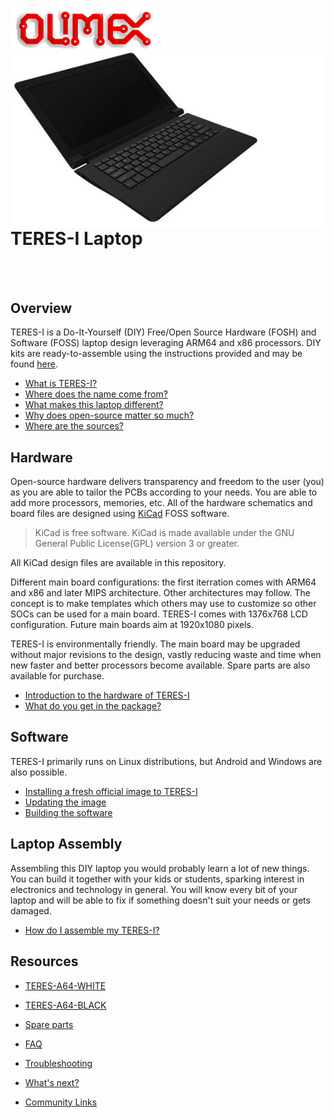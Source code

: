 ![OLIMEX Company Logo](doc/images/smflogo.png "OLIMEX Company Logo")
<img align="right" src="doc/images/TERES-I/TERES-A64-BLACK/laptop-12.jpg">

<br>

# TERES-I Laptop

<br><br>

## Overview

TERES-I is a Do-It-Yourself (DIY) Free/Open Source Hardware (FOSH) and Software (FOSS) laptop design leveraging ARM64 and x86 processors.
DIY kits are ready-to-assemble using the instructions provided and may be found [here](https://www.olimex.com/Products/DIY-Laptop/KITS/).

* [What is TERES-I?](doc/manuals/web/intro_what-is-teres-i)
* [Where does the name come from?](doc/manuals/web/intro_name-origin)
* [What makes this laptop different?](doc/manuals/web/intro_what-is-unique)
* [Why does open-source matter so much?](doc/manuals/web/intro_importance-of-open-source)
* [Where are the sources?](doc/manuals/web/intro_sources)

## Hardware

Open-source hardware delivers transparency and freedom to the user (you) as you are able to tailor the PCBs according to your needs.
You are able to add more processors, memories, etc.
All of the hardware schematics and board files are designed using [KiCad](http://kicad-pcb.org) FOSS software.

> KiCad is free software. KiCad is made available under the GNU General Public License(GPL) version 3 or greater.

All KiCad design files are available in this repository.

Different main board configurations: the first iterration comes with ARM64 and x86 and later MIPS architecture.
Other architectures may follow.
The concept is to make templates which others may use to customize so other SOCs can be used for a main board.
TERES-I comes with 1376x768 LCD configuration. Future main boards aim at 1920x1080 pixels.

TERES-I is environmentally friendly.
The main board may be upgraded without major revisions to the design, vastly reducing waste and time when new faster and better processors become available.
Spare parts are also available for purchase.

* [Introduction to the hardware of TERES-I](doc/manuals/web/hw_intro)
* [What do you get in the package?](doc/manuals/web/hw_in-the-box)

## Software

TERES-I primarily runs on Linux distributions, but Android and Windows are also possible.

* [Installing a fresh official image to TERES-I](doc/manuals/web/sw_fresh-os)
* [Updating the image](doc/manuals/web/sw_updating-os)
* [Building the software](doc/manuals/web/sw_building)

## Laptop Assembly

Assembling this DIY laptop you would probably learn a lot of new things.
You can build it together with your kids or students, sparking interest in electronics and technology in general.
You will know every bit of your laptop and will be able to fix if something doesn't suit your needs or gets damaged.

* [How do I assemble my TERES-I?](doc/manuals/web/hw_assembly)

## Resources

* [TERES-A64-WHITE](https://www.olimex.com/Products/DIY-Laptop/KITS/TERES-A64-WHITE/open-source-hardware)
* [TERES-A64-BLACK](https://www.olimex.com/Products/DIY-Laptop/KITS/TERES-A64-BLACK/open-source-hardware)
* [Spare parts](https://www.olimex.com/Products/DIY-Laptop/SPARE-PARTS/)

* [FAQ](doc/manuals/web/res_faq)
* [Troubleshooting](doc/manuals/web/res_troubleshooting)
* [What's next?](doc/manuals/web/res_next-steps)
* [Community Links](doc/manuals/web/res_community)
